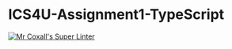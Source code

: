# ICS4U-Assignment1-TypeScript

[![Mr Coxall's Super Linter](https://github.com/KaitlynIp64/ICS4U-Assignment1-TypeScript/workflows/Mr%20Coxall's%20Super%20Linter/badge.svg)](https://github.com/KaitlynIp64/ICS4U-Assignment1-TypeScript/actions/)
